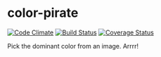 color-pirate
============

[![Code Climate](https://codeclimate.com/github/janpapenbrock/color-pirate.png)](https://codeclimate.com/github/janpapenbrock/color-pirate) [![Build Status](https://travis-ci.org/janpapenbrock/color-pirate.png?branch=master)](https://travis-ci.org/janpapenbrock/color-pirate) [![Coverage Status](https://coveralls.io/repos/janpapenbrock/color-pirate/badge.png?branch=master)](https://coveralls.io/r/janpapenbrock/color-pirate?branch=master)

Pick the dominant color from an image. Arrrr!
